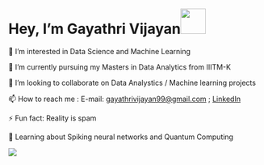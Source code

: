 
 <h1> Hey, I’m Gayathri Vijayan<img width="50px" src="https://media.tenor.com/images/30169e4a670daf12443df7d2dd140176/tenor.gif" /> </h1>

👀 I’m interested in Data Science and Machine Learning

🌱 I’m currently pursuing my Masters in Data Analytics from IIITM-K

💞️ I’m looking to collaborate on Data Analystics / Machine learning projects

📫 How to reach me : E-mail: gayathrivijayan99@gmail.com ; [LinkedIn](https://www.linkedin.com/in/gayathri-v-482215204/)

⚡ Fun fact: Reality is spam

🌱 Learning about Spiking neural networks and Quantum Computing


<img src="https://github-readme-stats.vercel.app/api?username=Gayathri-Vijayan&&show_icons=true&title_color=ffffff&icon_color=bb2acf&text_color=daf7dc&bg_color=151515">


<!--
- 🔭 I’m currently working on ...
- 🌱 I’m currently learning ...
- 👯 I’m looking to collaborate on ...
- 🤔 I’m looking for help with ...
- 💬 Ask me about ...
- 📫 How to reach me: ...
- 😄 Pronouns: ...
- ⚡ Fun fact: ...
-->
